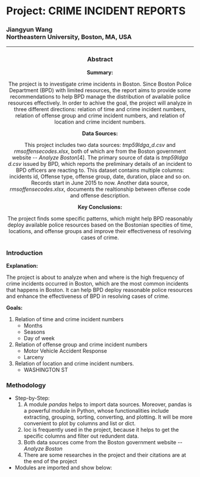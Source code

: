 <p align="center">
    
# Project: CRIME INCIDENT REPORTS 
### Jiangyun Wang <br> Northeastern University, Boston, MA, USA
</p>

--- 
<center>
    
### Abstract
**Summary:**

The project is to investigate crime incidents in Boston. Since Boston Police Department (BPD) with limited resources, the report aims to provide some recommendations to help BPD manage the distribution of available police resources effectively. In order to achive the goal, the project will analyze in three different directions: relation of time and crime incident numbers, relation of offense group and crime incident numbers, and relation of location and crime incident numbers.

**Data Sources:**

This project includes two data sources: *tmp59ldga_d.csv* and *rmsoffensecodes.xlsx*, both of which are from the Boston government website -- *Analyze Boston*[4]. The primary source of data is *tmp59ldga d.csv* issued by BPD, which reports the preliminary details of an incident to BPD officers are reacting to. This dataset contains multiple columns: incidents id, Offense type, offense group, date, duration, place and so on. Records start in June 2015 to now. Another data source, *rmsoffensecodes.xlsx*, documents the realtionship between offense code and offense description.


**Key Conclusions:**

The project finds some specific patterns, which might help BPD reasonably deploy available police resources based on the Bostonian specities of time, locations, and offense groups and improve their effectiveness of resolving cases of crime. 

</center> 

### Introduction
**Explanation:**

The project is about to analyze when and where is the high frequency of crime incidents occurred in Boston, which are the most common incidents that happens in Boston. It can help BPD deploy reasonable police resources and enhance the effectiveness of BPD in resolving cases of crime.

**Goals:**

1. Relation of time and crime incident numbers
    - Months
    - Seasons
    - Day of week
1. Relation of offense group and crime incident numbers
    - Motor Vehicle Accident Response
    - Larceny
1. Relation of location and crime incident numbers.
    - WASHINGTON ST


### Methodology
- Step-by-Step:
    1. A module *pandas* helps to import data sources. Moreover, pandas is a powerful module in Python, whose functionalities include extracting, grouping, sorting, converting, and plotting. It will be more convenient to plot by columns and list or dict.
    1. loc is frequently used in the project, because it helps to get the specific columns and filter out redundent data.
    1. Both data sources come from the Boston government website -- *Analyze Boston*
    1. There are some researches in the project and their citations are at the end of the project
- Modules are imported and show below:
